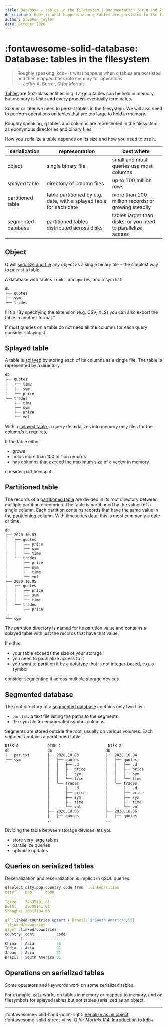 ```yaml
---
title: Database – tables in the filesystem | Documentation for q and kdb+
description: Kdb+ is what happens when q tables are persisted to the filesystem
author: Stephen Taylor
date: October 2020
---
```

# :fontawesome-solid-database: Database: tables in the filesystem



> Roughly speaking, kdb+ is what happens when q tables are persisted and then mapped back into memory for operations.<br>— Jeffry A. Borror, _Q for Mortals_

[Tables](../kb/faq.md) are first-class entities in q. Large q tables can be held in memory, but memory is finite and every process eventually terminates.

Sooner or later we need to persist tables in the filesystem. We will also need to perform operations on tables that are too large to hold in memory.

Roughly speaking, q tables and columns are represented in the filesystem as eponymous directories and binary files.

How you serialize a table depends on its size and how you need to use it.

serialization | representation | best where
--------------|----------------|-----------
object        | single binary file | small and most queries use most columns
splayed table | directory of column files | up to 100 million rows
partitioned table | table partitioned by e.g. date, with a splayed table for each date | more than 100 million records; or growing steadily
segmented database | partitioned tables distributed across disks | tables larger than disks; or you need to parallelize access


## Object

Q will [serialize and file](object.md) any object as a single binary file – the simplest way to persist a table.

A database with tables `trades` and `quotes`, and a sym list:

```txt
db
├── quotes
├── sym
└── trades
```

!!! tip "By specifying the extension (e.g. CSV, XLS) you can also export the table in another format."

If most queries on a table do not need all the columns for each query consider splaying it.


## Splayed table

A table is [splayed](https://en.wiktionary.org/wiki/splay "Wiktionary") by storing each of its columns as a single file. The table is represented by a directory.

```txt
db
├── quotes
|   ├── time
|   ├── sym
|   └── price
└── trades
    ├── time
    ├── sym
    ├── price
    └── vol
```

With a [splayed table](../kb/splayed-tables.md), a query deserializes into memory only files for the column/s it requires.

If the table either

-   grows
-   holds more than 100 million records
-   has columns that exceed the maximum size of a vector in memory

consider partitioning it.


## Partitioned table

The records of a [partitioned table](../kb/partition.md) are divided in its root directory between multiple partition directories. The table is partitioned by the values of a single column. Each partition contains records that have the same value in the partitioning column. With timeseries data, this is most commonly a date or time.

```txt
db
├── 2020.10.03
│   ├── quotes
│   │   ├── price
│   │   ├── sym
│   │   └── time
│   └── trades
│       ├── price
│       ├── sym
│       ├── time
│       └── vol
├── 2020.10.05
│   ├── quotes
│   │   ├── price
│   │   ├── sym
│   │   └── time
│   └── trades
│       ├── price
..
└── sym
```

The partition directory is named for its partition value and contains a splayed table with just the records that have that value.

If either

-   your table exceeds the size of your storage
-   you need to parallelize access to it
-   you want to partition it by a datatype that is not integer-based, e.g. a symbol

consider segmenting it across multiple storage devices.


## Segmented database

The root directory of a [segmented database](segment.md) contains only two files:

-   `par.txt`: a text file listing the paths to the segments
-   the sym file for enumerated symbol columns

Segments are stored outside the root, usually on various volumes. Each segment contains a partitioned table.

```txt
DISK 0             DISK 1                     DISK 2
db                 db                        db
├── par.txt        ├── 2020.10.03            ├── 2020.10.04
└── sym            │   ├── quotes            │   ├── quotes
                   │   │   ├── .d            │   │   ├── .d
                   │   │   ├── price         │   │   ├── price
                   │   │   ├── sym           │   │   ├── sym
                   │   │   └── time          │   │   └── time
                   │   └── trades            │   └── trades
                   │       ├── .d            │       ├── .d
                   │       ├── price         │       ├── price
                   │       ├── sym           │       ├── sym
                   │       ├── time          │       ├── time
                   │       └── vol           │       └── vol
                   ├── 2020.10.05            ├── 2020.10.06
                   │   ├── quotes            │   ├── quotes
                   ..                        ..
```

Dividing the table between storage devices lets you

-   store very large tables
-   parallelize queries
-   optimize updates


## Queries on serialized tables

Deserialization and reserialization is implicit in qSQL queries.

```q
q)select city,pop,country.code from `:linked/cities
city     pop      code
----------------------
Tokyo    37435191 81
Delhi    29399141 91
Shanghai 26317104 86

q)`:linked/countries upsert (`Brazil;`$"South America";55)
`:linked/countries
q)get`:linked/countries
country| cont          code
-------| ------------------
China  | Asia          86
India  | Asia          91
Japan  | Asia          81
Brazil | South America 55
```


## Operations on serialized tables

Some operators and keywords work on some serialized tables.

For example, [`cols`](../ref/cols.md) works on tables in memory or mapped to memory, and on filesymbols for splayed tables but not tables serialized as an object.


----
:fontawesome-solid-hand-point-right:
[Serialize as an object](object.md)
<br>
:fontawesome-solid-street-view:
_Q for Mortals_
[§14. Introduction to kdb+](/q4m3/14_Introduction_to_Kdb%2B/)

